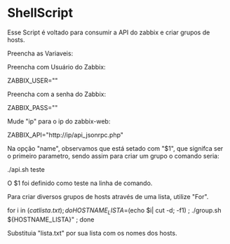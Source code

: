 # ShellScript

Esse Script é voltado para consumir a API do zabbix e criar grupos de hosts.

Preencha as Variaveis:

Preencha com Usuário do Zabbix:

ZABBIX_USER=""

Preencha com a senha do Zabbix:
 
ZABBIX_PASS=""

 Mude "ip" para o ip do zabbix-web:
 
ZABBIX_API="http://ip/api_jsonrpc.php" 

Na opção "name", observamos que está setado com "$1", que signifca ser o primeiro parametro, sendo assim para criar um grupo o comando seria:

./api.sh teste 

O $1 foi definido como teste na linha de comando. 

Para criar diversos grupos de hosts através de uma lista, utilize "For".

for i in $(cat lista.txt) ; do  HOSTNAME_LISTA=$(echo $i| cut -d\; -f1) ; ./group.sh ${HOSTNAME_LISTA}"  ; done

Substituia "lista.txt" por sua lista com os nomes dos hosts.
